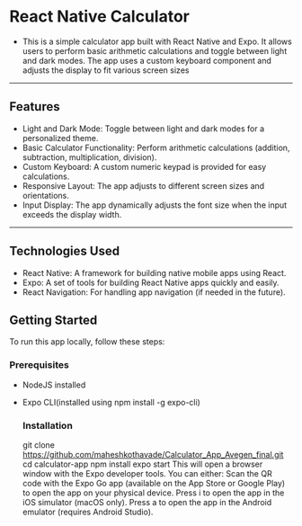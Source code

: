 # React Native Calculator

- This is a simple calculator app built with React Native and Expo. It allows users to perform basic arithmetic calculations and toggle between light and dark modes. The app uses a custom keyboard component and adjusts the display to fit various screen sizes
---
## Features

- Light and Dark Mode: Toggle between light and dark modes for a personalized theme.
- Basic Calculator Functionality: Perform arithmetic calculations (addition, subtraction, multiplication, division).
- Custom Keyboard: A custom numeric keypad is provided for easy calculations.
- Responsive Layout: The app adjusts to different screen sizes and orientations.
- Input Display: The app dynamically adjusts the font size when the input exceeds the display width.
---
## Technologies Used

- React Native: A framework for building native mobile apps using React.
- Expo: A set of tools for building React Native apps quickly and easily.
- React Navigation: For handling app navigation (if needed in the future).

## Getting Started

To run this app locally, follow these steps:
### Prerequisites

- NodeJS installed
- Expo CLI(installed using npm install -g expo-cli)

  ### Installation

  git clone https://github.com/maheshkothavade/Calculator_App_Avegen_final.git
cd calculator-app
npm install
expo start
     This will open a browser window with the Expo developer tools. You can either:
     Scan the QR code with the Expo Go app (available on the App Store or Google Play) to open the app on your physical device.
     Press i to open the app in the iOS simulator (macOS only).
     Press a to open the app in the Android emulator (requires Android Studio).



